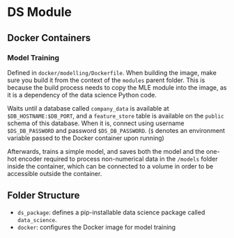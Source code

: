 # DS Module

## Docker Containers

### Model Training

Defined in `docker/modelling/Dockerfile`.
When building the image, make sure you build it from the context of the `modules` parent folder. This is because the build process needs to copy the MLE module into the image, as it is a dependency of the data science Python code.

Waits until a database called  `company_data` is available at `$DB_HOSTNAME:$DB_PORT`, and a `feature_store` table is available on the `public` schema of this database.
When it is, connect using username `$DS_DB_PASSWORD` and password `$DS_DB_PASSWORD`. (`$` denotes an environment variable passed to the Docker container upon running)

Afterwards, trains a simple model, and saves both the model and the one-hot encoder required to process non-numerical data in the `/models` folder inside the container, which can be connected to a volume in order to be accessible outside the container.

## Folder Structure

* `ds_package`: defines a pip-installable data science package called `data_science`.
* `docker`: configures the Docker image for model training